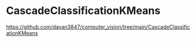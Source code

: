 # CascadeClassificationKMeans

https://github.com/dayan3847/computer_vision/tree/main/CascadeClassificationKMeans
